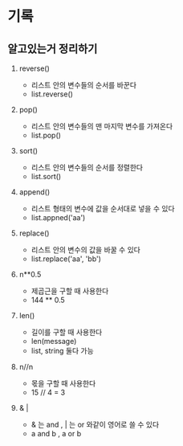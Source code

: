 # 기록

## 알고있는거 정리하기

1. reverse()

   - 리스트 안의 변수들의 순서를 바꾼다
   - list.reverse()

2. pop()

   - 리스트 안의 변수들의 맨 마지막 변수를 가져온다
   - list.pop()

3. sort()

   - 리스트 안의 변수들의 순서를 정렬한다
   - list.sort()

4. append()

   - 리스트 형태의 변수에 값을 순서대로 넣을 수 있다
   - list.appned('aa')

5. replace()

   - 리스트 안의 변수의 값을 바꿀 수 있다
   - list.replace('aa', 'bb')

6. n\*\*0.5

   - 제곱근을 구할 때 사용한다
   - 144 \*\* 0.5

7. len()

   - 길이를 구할 때 사용한다
   - len(message)
   - list, string 둘다 가능

8. n//n

   - 몫을 구할 때 사용한다
   - 15 // 4 = 3

9. & |
   - & 는 and , | 는 or 와같이 영어로 쓸 수 있다
   - a and b , a or b
